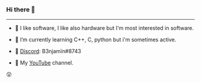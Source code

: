 ### Hi there 👋

---

- 🔭 I like software, I like also hardware but I'm most interested in software.

- 🌱 I’m currently learning C++, C, python but i'm sometimes active.

- 👾 [Discord](https://discord.gg/FgZYVKwTN4): B3njamïn#8743

- 🔴 My [YouTube](https://youtube.com/benjaminfretez) channel. 

😲
